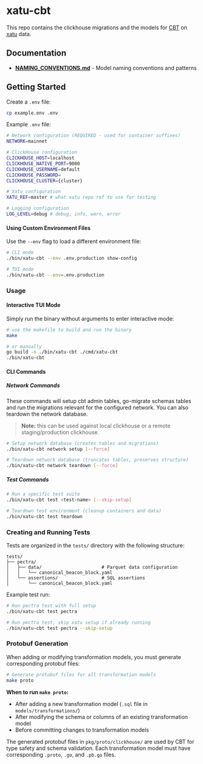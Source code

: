 # xatu-cbt

This repo contains the clickhouse migrations and the models for [CBT](https://github.com/ethpandaops/cbt) on [xatu](https://github.com/ethpandaops/xatu) data.

## Documentation

- **[NAMING_CONVENTIONS.md](./NAMING_CONVENTIONS.md)** - Model naming conventions and patterns

## Getting Started

Create a `.env` file:

```bash
cp example.env .env
```

Example `.env` file:

```bash
# Network configuration (REQUIRED - used for container suffixes)
NETWORK=mainnet

# ClickHouse configuration
CLICKHOUSE_HOST=localhost
CLICKHOUSE_NATIVE_PORT=9000
CLICKHOUSE_USERNAME=default
CLICKHOUSE_PASSWORD=
CLICKHOUSE_CLUSTER={cluster}

# Xatu configuration
XATU_REF=master # what xatu repo ref to use for testing

# Logging configuration
LOG_LEVEL=debug # debug, info, warn, error
```

#### Using Custom Environment Files

Use the `--env` flag to load a different environment file:

```bash
# CLI mode
./bin/xatu-cbt --env .env.production show-config

# TUI mode
./bin/xatu-cbt --env=.env.production
```

### Usage

#### Interactive TUI Mode

Simply run the binary without arguments to enter interactive mode:

```bash
# use the makefile to build and run the binary
make

# or manually
go build -o ./bin/xatu-cbt ./cmd/xatu-cbt
./bin/xatu-cbt
```

#### CLI Commands

##### Network Commands

These commands will setup cbt admin tables, go-migrate schemas tables and run the migrations relevant for the configured network. You can also teardown the network database.

> **Note:** this can be used against local clickhouse or a remote staging/production clickhouse.

```bash
# Setup network database (creates tables and migrations)
./bin/xatu-cbt network setup [--force]

# Teardown network database (truncates tables, preserves structure)
./bin/xatu-cbt network teardown [--force]
```

##### Test Commands

```bash
# Run a specific test suite
./bin/xatu-cbt test <test-name> [--skip-setup]

# Teardown test environment (cleanup containers and data)
./bin/xatu-cbt test teardown
```

### Creating and Running Tests

Tests are organized in the `tests/` directory with the following structure:

```
tests/
├── pectra/
│   ├── data/                      # Parquet data configuration
│   │   └── canonical_beacon_block.yaml
│   └── assertions/                # SQL assertions
│       └── canonical_beacon_block.yaml
```

Example test run:

```bash
# Run pectra test with full setup
./bin/xatu-cbt test pectra

# Run pectra test, skip xatu setup if already running
./bin/xatu-cbt test pectra --skip-setup
```

### Protobuf Generation

When adding or modifying transformation models, you must generate corresponding protobuf files:

```bash
# Generate protobuf files for all transformation models
make proto
```

**When to run `make proto`:**

- After adding a new transformation model (`.sql` file in `models/transformations/`)
- After modifying the schema or columns of an existing transformation model
- Before committing changes to transformation models

The generated protobuf files in `pkg/proto/clickhouse/` are used by CBT for type safety and schema validation. Each transformation model must have corresponding `.proto`, `.go`, and `.pb.go` files.














